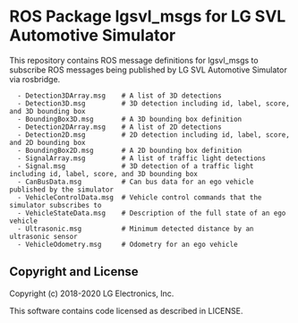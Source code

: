 # ROS Package lgsvl_msgs for LG SVL Automotive Simulator

This repository contains ROS message definitions for lgsvl_msgs to subscribe ROS messages being published by LG SVL Automotive Simulator via rosbridge.

```text
  - Detection3DArray.msg    # A list of 3D detections
  - Detection3D.msg         # 3D detection including id, label, score, and 3D bounding box
  - BoundingBox3D.msg       # A 3D bounding box definition
  - Detection2DArray.msg    # A list of 2D detections
  - Detection2D.msg         # 2D detection including id, label, score, and 2D bounding box
  - BoundingBox2D.msg       # A 2D bounding box definition
  - SignalArray.msg         # A list of traffic light detections
  - Signal.msg              # 3D detection of a traffic light including id, label, score, and 3D bounding box
  - CanBusData.msg          # Can bus data for an ego vehicle published by the simulator
  - VehicleControlData.msg  # Vehicle control commands that the simulator subscribes to
  - VehicleStateData.msg    # Description of the full state of an ego vehicle
  - Ultrasonic.msg          # Minimum detected distance by an ultrasonic sensor
  - VehicleOdometry.msg     # Odometry for an ego vehicle
```

## Copyright and License

Copyright (c) 2018-2020 LG Electronics, Inc.

This software contains code licensed as described in LICENSE.

